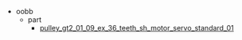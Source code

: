 * oobb
  * part
    * [pulley_gt2_01_09_ex_36_teeth_sh_motor_servo_standard_01](oobb/part/pulley_gt2_01_09_ex_36_teeth_sh_motor_servo_standard_01)
